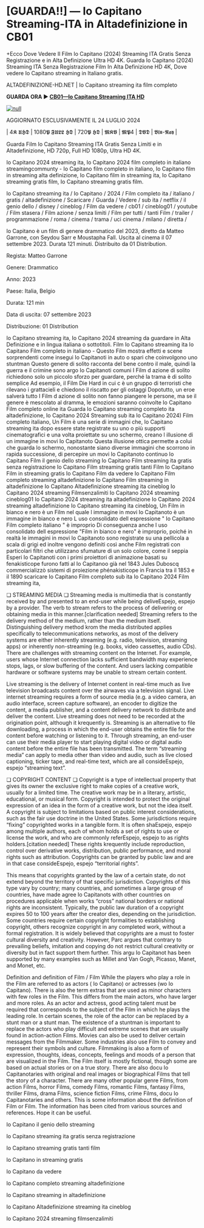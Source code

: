 # [GUARDA!!] — Io Capitano Streaming-ITA in Altadefinizione in CB01

+Ecco Dove Vedere Il Film Io Capitano (2024) Streaming ITA Gratis Senza Registrazione e in Alta Definizione Ultra HD 4K.
Guarda Io Capitano (2024) Streaming ITA Senza Registrazione Film In Alta Definizione HD 4K, Dove vedere Io Capitano streaming in Italiano gratis.

ALTADEFINIZIONE-HD.NET | Io Capitano streaming ita film completo

**GUARDA ORA ▶️ [CB01—Io Capitano Streaming ITA HD](https://t.co/m1WK5opvgH)**

[![null](https://static.wixstatic.com/media/855a25_043b5abeb4ae4d35ac003198e7fe56ed~mv2.gif)](https://t.co/m1WK5opvgH)

AGGIORNATO ESCLUSIVAMENTE IL 24 LUGLIO 2024

| 4𝕶 𝖀𝕳𝕯 | 1080𝕻 𝕱𝖀𝕷𝕷 𝕳𝕯 | 720𝕻 𝕳𝕯 | 𝕸𝕶𝖁 | 𝕸𝕻4 | 𝕯𝖁𝕯 | 𝕭𝖑𝖚-𝕽𝖆𝖞 |

Guarda Film Io Capitano Streaming ITA Gratis Senza Limiti e in Altadefinizione, HD 720p, Full HD 1080p, Ultra HD 4K.

Io Capitano 2024 streaming ita, Io Capitano 2024 film completo in italiano streamingcommunty - Io Capitano film completo in italiano, Io Capitano film in streaming alta definizione, Io Capitano film in streaming ita, Io Capitano streaming gratis film, Io Capitano streaming gratis film.

Io Capitano streaming ita / Io Capitano / 2024 / Film completo ita / italiano / gratis / altadefinizione / Scaricare / Guarda / Vedere / sub ita / netflix / il genio dello / disney / cineblog / Film da vedere / cb01 / cineblog01 / youtube / Film stasera / Film azione / senza limiti / Film per tutti / tanti Film / trailer / programmazione / roma / cinema / trama / uci cinema / milano / diretta /

Io Capitano è un film di genere drammatico del 2023, diretto da Matteo Garrone, con Seydou Sarr e Moustapha Fall. Uscita al cinema il 07 settembre 2023. Durata 121 minuti. Distribuito da 01 Distribution.

Regista: Matteo Garrone


Genere: Drammatico


Anno: 2023


Paese: Italia, Belgio


Durata: 121 min


Data di uscita: 07 settembre 2023


Distribuzione: 01 Distribution


Io Capitano streaming ita, Io Capitano 2024 streaming da guardare in Alta Definizione e in lingua italiana o sottotitoli. Film Io Capitano streaming ita Io Capitano Film completo in italiano - Questo Film mostra effetti e scene sorprendenti come insegui Io Capitanoti in auto o spari che coinvolgono uno stuntman Questo genere di solito racconta del bene contro il male, quindi la guerra e il crimine sono argo Io Capitanoti comuni I Film d azione di solito richiedono solo un piccolo sforzo per guardare, perché la trama è di solito semplice Ad esempio, il Film Die Hard in cui c è un gruppo di terroristi che rilevano i grattacieli e chiedono il riscatto per gli ostaggi Dopotutto, un eroe salverà tutto I Film d azione di solito non fanno piangere le persone, ma se il genere è mescolato al dramma, le emozioni saranno coinvolte Io Capitano Film completo online ita Guarda Io Capitano streaming completo ita altadefinizione, Io Capitano 2024 Streaming sub ita Io Capitano 2024) Film completo italiano, Un Film è una serie di immagini che, Io Capitano streaming ita dopo essere state registrate su uno o più supporti cinematografici e una volta proiettate su uno schermo, creano l illusione di un immagine in movi Io Capitanoto Questa illusione ottica permette a colui che guarda lo schermo, nonostante siano diverse immagini che scorrono in rapida successione, di percepire un movi Io Capitanoto continuo Io Capitano Film il genio dello streaming Io Capitano Film streaming ita gratis senza registrazione Io Capitano Film streaming gratis tanti Film Io Capitano Film in streaming gratis Io Capitano Film da vedere Io Capitano Film completo streaming altadefinizione Io Capitano Film streaming in altadefinizione Io Capitano Altadefinizione streaming ita cineblog Io Capitano 2024 streaming Filmsenzalimiti Io Capitano 2024 streaming cineblog01 Io Capitano 2024 streaming ita altadefinizione Io Capitano 2024 streaming altadefinizione Io Capitano streaming ita cineblog, Un Film in bianco e nero è un Film nel quale l immagine in movi Io Capitanoto è un immagine in bianco e nero L uso consolidato dell espressione " Io Capitano Film completo italiano " è improprio Di conseguenza anche l uso consolidato dell espressione "Film in bianco e nero" è improprio, poiché in realtà le immagini in movi Io Capitanoto sono registrate su una pellicola a scala di grigi ed inoltre vengono definiti così anche Film registrati con particolari filtri che utilizzano sfumature di un solo colore, come il seppia Esperi Io Capitanoti con i primi proiettori di animazione basati su fenakisticope furono fatti al Io Capitanoo già nel 1843 Jules Duboscq commercializzò sistemi di proiezione phénakisticope in Francia tra il 1853 e il 1890 scaricare Io Capitano Film completo sub ita Io Capitano 2024 Film streaming ita,

❏ STREAMING MEDIA ❏ Streaming media is multimedia that is constantly received by and presented to an end-user while being deliveEspejo, espejo by a provider. The verb to stream refers to the process of delivering or obtaining media in this manner.[clarification needed] Streaming refers to the delivery method of the medium, rather than the medium itself. Distinguishing delivery method krom the media distributed applies specifically to telecommunications networks, as most of the delivery systems are either inherently streaming (e.g. radio, television, streaming apps) or inherently non-streaming (e.g. books, video cassettes, audio CDs). There are challenges with streaming content on the Internet. For example, users whose Internet connection lacks sufficient bandwidth may experience stops, lags, or slow buffering of the content. And users lacking compatible hardware or software systems may be unable to stream certain content.

Live streaming is the delivery of Internet content in real-time much as live television broadcasts content over the airwaves via a television signal. Live internet streaming requires a form of source media (e.g. a video camera, an audio interface, screen capture software), an encoder to digitize the content, a media publisher, and a content delivery network to distribute and deliver the content. Live streaming does not need to be recorded at the origination point, although it krequently is. Streaming is an alternative to file downloading, a process in which the end-user obtains the entire file for the content before watching or listening to it. Through streaming, an end-user can use their media player to start playing digital video or digital audio content before the entire file has been transmitted. The term “streaming media” can apply to media other than video and audio, such as live closed captioning, ticker tape, and real-time text, which are all consideEspejo, espejo “streaming text”.

❏ COPYRIGHT CONTENT ❏ Copyright is a type of intellectual property that gives its owner the exclusive right to make copies of a creative work, usually for a limited time. The creative work may be in a literary, artistic, educational, or musical form. Copyright is intended to protect the original expression of an idea in the form of a creative work, but not the idea itself. A copyright is subject to limitations based on public interest considerations, such as the fair use doctrine in the United States. Some jurisdictions require “fixing” copyrighted works in a tangible form. It is often shaEspejo, espejo among multiple authors, each of whom holds a set of rights to use or license the work, and who are commonly referEspejo, espejo to as rights holders.[citation needed] These rights krequently include reproduction, control over derivative works, distribution, public performance, and moral rights such as attribution. Copyrights can be granted by public law and are in that case consideEspejo, espejo “territorial rights”.

This means that copyrights granted by the law of a certain state, do not extend beyond the territory of that specific jurisdiction. Copyrights of this type vary by country; many countries, and sometimes a large group of countries, have made agree Io Capitanots with other countries on procedures applicable when works “cross” national borders or national rights are inconsistent. Typically, the public law duration of a copyright expires 50 to 100 years after the creator dies, depending on the jurisdiction. Some countries require certain copyright formalities to establishing copyright, others recognize copyright in any completed work, without a formal registration. It is widely believed that copyrights are a must to foster cultural diversity and creativity. However, Parc argues that contrary to prevailing beliefs, imitation and copying do not restrict cultural creativity or diversity but in fact support them further. This argu Io Capitanot has been supported by many examples such as Millet and Van Gogh, Picasso, Manet, and Monet, etc.

Definition and definition of Film / Film While the players who play a role in the Film are referred to as actors ( Io Capitano) or actresses (wo Io Capitano). There is also the term extras that are used as minor characters with few roles in the Film. This differs from the main actors, who have larger and more roles. As an actor and actress, good acting talent must be required that corresponds to the subject of the Film in which he plays the leading role. In certain scenes, the role of the actor can be replaced by a stunt man or a stunt man. The existence of a stuntman is important to replace the actors who play difficult and extreme scenes that are usually found in action-action Films. Movies can also be used to deliver certain messages from the Filmmaker. Some industries also use Film to convey and represent their symbols and culture. Filmmaking is also a form of expression, thoughts, ideas, concepts, feelings and moods of a person that are visualized in the Film. The Film itself is mostly fictional, though some are based on actual stories or on a true story. There are also docu Io Capitanotaries with original and real images or biographical Films that tell the story of a character. There are many other popular genre Films, from action Films, horror Films, comedy Films, romantic Films, fantasy Films, thriller Films, drama Films, science fiction Films, crime Films, docu Io Capitanotaries and others. This is some information about the definition of Film or Film. The information has been cited from various sources and references. Hope it can be useful.

Io Capitano il genio dello streaming

Io Capitano streaming ita gratis senza registrazione

Io Capitano streaming gratis tanti film

Io Capitano in streaming gratis

Io Capitano da vedere

Io Capitano completo streaming altadefinizione

Io Capitano streaming in altadefinizione

Io Capitano Altadefinizione streaming ita cineblog

Io Capitano 2024 streaming filmsenzalimiti
